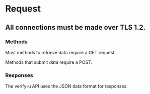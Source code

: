 # Request

## All connections must be made over TLS 1.2.

### Methods

Most methods to retrieve data require a GET request. 

Methods that submit data require a POST. 

### Responses

The verify-u API uses the JSON data format for responses.